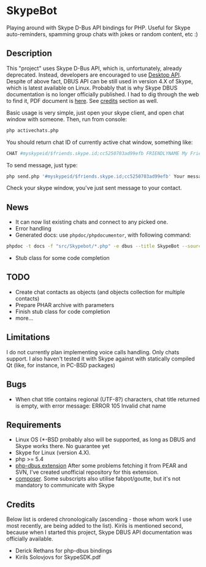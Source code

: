 SkypeBot
========
Playing around with Skype D-Bus API bindings for PHP.
Useful for Skype auto-reminders, spamming group chats with jokes or random content, etc :)

Description
-----------
This "project" uses Skype D-Bus API, which is, unfortunately, already deprecated. Instead, developers are encouraged to use [Desktop API](https://support.skype.com/en/faq/FA214).
Despite of above fact, DBUS API can be still used in version 4.X of Skype, which is latest available on Linux. Probably that is why Skype DBUS documentation is no longer officially published. I had to dig through the web to find it, PDF document is [here](http://kirils.org/skype/stuff/pdf/2013/SkypeSDK.pdf). See [credits](#credits) section as well.

Basic usage is very simple, just open your skype client, and open chat window with someone. Then, run from console:

```bash
php activechats.php
```

You should return chat ID of currently active chat window, something like:

```bash
CHAT #myskypeid/$friends.skype.id;cc5250703ad99efb FRIENDLYNAME My Friend Name
```

To send message, just type:

```bash
php send.php '#myskypeid/$friends.skype.id;cc5250703ad99efb' Your message here
```

Check your skype window, you've just sent message to your contact.

News
----
* It can now list existing chats and connect to any picked one.
* Error handling
* Generated docs: use `phpdoc/phpdocumentor`, with following command:

```bash
phpdoc -t docs -f "src/Skypebot/*.php" -e dbus --title SkypeBot --sourcecode -p --parseprivate --validate
```

* Stub class for some code completion

TODO
----
* Create chat contacts as objects (and objects collection for multiple contacts)
* Prepare PHAR archive with parameters
* Finish stub class for code completion
* more...

Limitations
-----------
I do not currently plan implementing voice calls handling. Only chats support. I also haven't tested it with Skype against with statically compiled Qt (like, for instance, in PC-BSD packages)

Bugs
----
* When chat title contains regional (UTF-8?) characters, chat title returned is empty, with error message:
ERROR 105 Invalid chat name

Requirements
------------
* Linux OS (*-BSD probably also will be supported, as long as DBUS and Skype works there. No guarantee yet
* Skype for Linux (version 4.X).
* php >= 5.4
* [php-dbus extension](https://github.com/nephre/php-dbus) After some problems fetching it from PEAR and SVN, I've created unofficial repository for this extension.
* [composer](https://getcomposer.org/download/). Some subscripts also utilise fabpot/goutte, but it's not mandatory to communicate with Skype

Credits
-------
Below list is ordered chronologically (ascending - those whom work I use most recently, are being added to the list). Kirils is mentioned second, because when I started this project, Skype DBUS API documentation was officially available.

* Derick Rethans for php-dbus bindings
* Kirils Solovjovs for SkypeSDK.pdf
